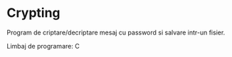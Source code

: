# Crypting

Program de criptare/decriptare mesaj cu password si salvare intr-un fisier.

Limbaj de programare: C
